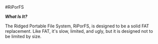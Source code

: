 #RiPorFS

***What Is It?***

The Ridged Portable File System, RiPorFS, is designed to be a solid FAT
replacement. Like FAT, it's slow, limited, and ugly, but it is designed not to
be limited by size.
